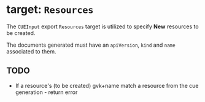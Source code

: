# target: `Resources`

The `CUEInput` export `Resources` target is utilized to specify **New** resources to be created.

The documents generated must have an `apiVersion`, `kind` and `name` associated to them.

## TODO

- If a resource's (to be created) gvk+name match a resource from the cue generation - return error